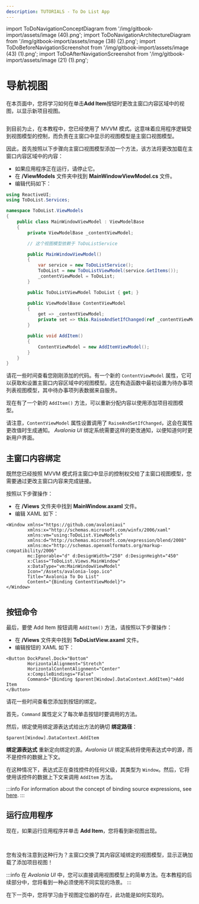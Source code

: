```yaml
---
description: TUTORIALS - To Do List App
---
```


import ToDoNavigationConceptDiagram from '/img/gitbook-import/assets/image (40).png';
import ToDoNavigationArchitectureDiagram from '/img/gitbook-import/assets/image (38) (2).png';
import ToDoBeforeNavigationScreenshot from '/img/gitbook-import/assets/image (43) (1).png';
import ToDoAfterNavigationScreenshot from '/img/gitbook-import/assets/image (21) (1).png';

# 导航视图

在本页面中，您将学习如何在单击**Add Item**按钮时更改主窗口内容区域中的视图，以显示新项目视图。

<img className="center" src={ToDoNavigationConceptDiagram} alt="" />

到目前为止，在本教程中，您已经使用了 MVVM 模式。这意味着应用程序逻辑受到视图模型的控制，而负责在主窗口中显示的视图模型是主窗口视图模型。

因此，首先按照以下步骤向主窗口视图模型添加一个方法，该方法将更改加载在主窗口内容区域中的内容：

- 如果应用程序正在运行，请停止它。
- 在 **/ViewModels** 文件夹中找到 **MainWindowViewModel.cs** 文件。
- 编辑代码如下：

```csharp
using ReactiveUI;
using ToDoList.Services;

namespace ToDoList.ViewModels
{
    public class MainWindowViewModel : ViewModelBase
    {
        private ViewModelBase _contentViewModel;

        // 这个视图模型依赖于 ToDoListService

        public MainWindowViewModel()
        {
            var service = new ToDoListService();
            ToDoList = new ToDoListViewModel(service.GetItems());
            _contentViewModel = ToDoList;
        }

        public ToDoListViewModel ToDoList { get; }

        public ViewModelBase ContentViewModel
        {
            get => _contentViewModel;
            private set => this.RaiseAndSetIfChanged(ref _contentViewModel, value);
        }

        public void AddItem()
        {
            ContentViewModel = new AddItemViewModel();
        }
    }
}
```

请花一些时间查看您刚刚添加的代码。有一个新的 `ContentViewModel` 属性，它可以获取和设置主窗口内容区域中的视图模型。这在构造函数中最初设置为待办事项列表视图模型，其中待办事项列表数据来自服务。

现在有了一个新的 `AddItem()` 方法，可以重新分配内容以使用添加项目视图模型。

请注意，`ContentViewModel` 属性设置调用了 `RaiseAndSetIfChanged`，这会在属性更改值时生成通知。 _Avalonia UI_ 绑定系统需要这样的更改通知，以便知道何时更新用户界面。

## 主窗口内容绑定

既然您已经按照 MVVM 模式将主窗口中显示的控制权交给了主窗口视图模型，您需要通过更改主窗口内容来完成链接。

按照以下步骤操作：

- 在 **/Views** 文件夹中找到 **MainWindow.axaml** 文件。
- 编辑 XAML 如下：

```markup
<Window xmlns="https://github.com/avaloniaui"
        xmlns:x="http://schemas.microsoft.com/winfx/2006/xaml"
        xmlns:vm="using:ToDoList.ViewModels"
        xmlns:d="http://schemas.microsoft.com/expression/blend/2008"
        xmlns:mc="http://schemas.openxmlformats.org/markup-compatibility/2006"
        mc:Ignorable="d" d:DesignWidth="250" d:DesignHeight="450"
        x:Class="ToDoList.Views.MainWindow"
        x:DataType="vm:MainWindowViewModel"
        Icon="/Assets/avalonia-logo.ico"
        Title="Avalonia To Do List"
        Content="{Binding ContentViewModel}">
</Window>
```

<img className="center" src={ToDoNavigationArchitectureDiagram} alt="" />

## 按钮命令

最后，要使 Add Item 按钮调用 `AddItem()` 方法，请按照以下步骤操作：

* 在 **/Views** 文件夹中找到 **ToDoListView.axaml** 文件。
* 编辑按钮的 XAML 如下：

```markup
<Button DockPanel.Dock="Bottom"
        HorizontalAlignment="Stretch"
        HorizontalContentAlignment="Center"
        x:CompileBindings="False"
        Command="{Binding $parent[Window].DataContext.AddItem}">Add Item
</Button>
```

请花一些时间查看您添加到按钮的绑定。

首先，`Command` 属性定义了每次单击按钮时要调用的方法。

然后，绑定使用绑定源表达式给出方法的确切 **绑定路径**：

```
$parent[Window].DataContext.AddItem
```

**绑定源表达式** 重新定向绑定的源。_Avalonia UI_ 绑定系统将使用表达式中的源，而不是控件的数据上下文。

在这种情况下，表达式正在查找控件的任何父级，其类型为 `Window`。然后，它将使用该控件的数据上下文来调用 `AddItem` 方法。

:::info
For information about the concept of binding source expressions, see [here](../../basics/data/data-binding/data-binding-syntax).
:::

## 运行应用程序

现在，如果运行应用程序并单击 **Add Item**，您将看到新视图出现。

<img className="center" src={ToDoBeforeNavigationScreenshot} alt="" />

<img className="center" src={ToDoAfterNavigationScreenshot} alt="" />

您有没有注意到这种行为？主窗口交换了其内容区域绑定的视图模型，显示正确加载了添加项目视图！

:::info
在 _Avalonia UI_ 中，您可以直接调用视图模型上的简单方法。在本教程的后续部分中，您将看到一种必须使用不同实现的场景。
:::

在下一页中，您将学习由于视图定位器的存在，此功能是如何实现的。
